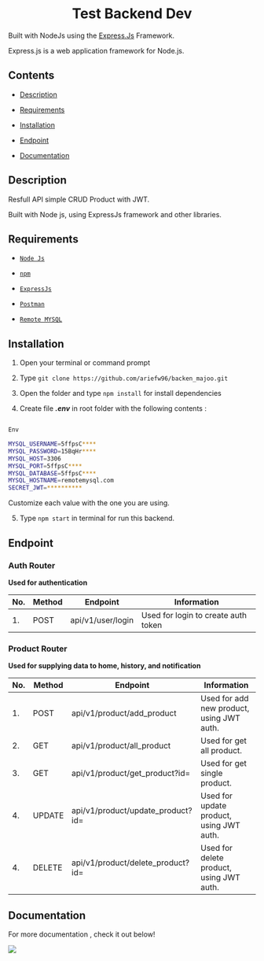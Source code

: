 
<h1 align="center">Test Backend Dev</h1>
  
Built with NodeJs using the <a href="https://en.wikipedia.org/wiki/Express.js">Express.Js</a> Framework.


Express.js is a web application framework for Node.js.</p> 


## Contents

  

-  [Description](#description)

-  [Requirements](#requirements)

-  [Installation](#installation)

-  [Endpoint](#endpoint)

-  [Documentation](#documentation)


  

## Description

  

Resfull API simple CRUD Product with JWT.

Built with Node js, using ExpressJs framework and other libraries.

  

## Requirements

  

-  [`Node Js`](https://nodejs.org/en/)

-  [`npm`](https://www.npmjs.com/get-npm)

-  [`ExpressJs`](https://expressjs.com/)

-  [`Postman`](https://www.postman.com/downloads/)

-  [`Remote MYSQL`](https://remotemysql.com/phpmyadmin/index.php)

  

## Installation

  

1. Open your terminal or command prompt

2. Type `git clone https://github.com/ariefw96/backen_majoo.git`

3. Open the folder and type `npm install` for install dependencies

4. Create file **_.env_** in root folder with the following contents :

  

```bash

Env

MYSQL_USERNAME=5ffpsC****
MYSQL_PASSWORD=15BqHr****
MYSQL_HOST=3306
MYSQL_PORT=5ffpsC****
MYSQL_DATABASE=5ffpsC****
MYSQL_HOSTNAME=remotemysql.com
SECRET_JWT=**********

```

  

Customize each value with the one you are using.
 

5. Type `npm start` in terminal for run this backend.

  

## Endpoint
 

### Auth Router

**Used for authentication**

| No. | Method | Endpoint                           | Information                          |
| --- | ------ | ---------------------------------- | ------------------------------------ |
| 1.  | POST   | api/v1/user/login                  | Used for login to create auth token  |


### Product Router
**Used for supplying data to home, history, and notification**

| No. | Method | Endpoint                             | Information                                                   |
| --- | ------ | ------------------------------------ | ------------------------------------------------------------- |
| 1.  | POST   | api/v1/product/add_product           | Used for add new product, using JWT auth.                     |
| 2.  | GET    | api/v1/product/all_product           | Used for get all product.                                     |
| 3.  | GET    | api/v1/product/get_product?id=       | Used for get single product.                                  |
| 4.  | UPDATE | api/v1/product/update_product?id=    | Used for update product, using JWT auth.                      |
| 4.  | DELETE | api/v1/product/delete_product?id=    | Used for delete product, using JWT auth.                       |

## Documentation

For more documentation , check it out below!

<a  href="https://documenter.getpostman.com/view/16435417/UV5c9vKz">

<img  src="https://img.shields.io/badge/Documentation-POSTMAN-blue.svg?style=popout&logo=postman"/>

</a>

